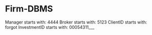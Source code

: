 # Firm-DBMS

Manager starts with: 4444
Broker starts with: 5123
ClientID starts with: forgot
InvestmentID starts with: 00054311___
